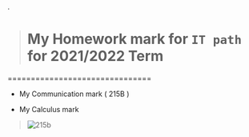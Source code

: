.


> # My Homework mark  for `IT path` for  2021/2022 Term


===============================



- My Communication mark  ( 215B ) 

- My Calculus mark 



> ![215b](https://user-images.githubusercontent.com/36210723/146160756-cb267ac8-013f-460f-bb47-946f9651aaf1.png)
